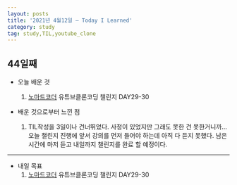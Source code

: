 ```yaml
---
layout: posts
title: '2021년 4월12일 — Today I Learned'
category: study
tag: study,TIL,youtube_clone
---
```


## 44일째

- 오늘 배운 것
  1. [노마드코더][1] 유튜브클론코딩 챌린지 DAY29-30

- 배운 것으로부터 느낀 점
  1. TIL작성을 3일이나 건너뛰었다. 사정이 있었지만 그래도 못한 건 못한거니까...오늘 챌린지 진행에 앞서 강의를 먼저 들어야 하는데 아직 다 듣지 못했다. 남은 시간에 마저 듣고 내일까지 챌린지를 완료 할 예정이다.


---

- 내일 목표
  1. [노마드코더][1] 유튜브클론코딩 챌린지 DAY29-30

[1]: https://nomadcoders.co/ '노마드코더'
